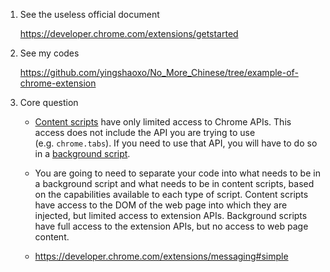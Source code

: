 1. See the useless official document

    https://developer.chrome.com/extensions/getstarted

2. See my codes

    https://github.com/yingshaoxo/No_More_Chinese/tree/example-of-chrome-extension

3. Core question

    + [Content scripts](https://developer.chrome.com/extensions/content_scripts) have only limited access to Chrome APIs. This access does not include the API you are trying to use (e.g. `chrome.tabs`). If you need to use that API, you will have to do so in a [background script](https://developer.chrome.com/extensions/background_pages).

    + You are going to need to separate your code into what needs to be in a background script and what needs to be in content scripts, based on the capabilities available to each type of script. Content scripts have access to the DOM of the web page into which they are injected, but limited access to extension APIs. Background scripts have full access to the extension APIs, but no access to web page content. 

    + https://developer.chrome.com/extensions/messaging#simple
